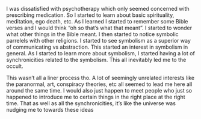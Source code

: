 I was dissatisfied with psychotherapy which only seemed concerned with prescribing medication. So I started to learn about basic spirituality, meditation, ego death, etc. As I learned I started to remember some Bible verses and I would think “oh so that’s what that meant”. I started to wonder what other things in the Bible meant. I then started to notice symbolic parrelels with other religions. I started to see symbolism as a superior way of communicating vs abstraction. This started an interest in symbolism in general. As I started to learn more about symbolism, I started having a lot of synchronicities related to the symbolism. This all inevitably led me to the occult.

This wasn’t all a liner process tho. A lot of seemingly unrelated interests like the paranormal, art, conspiracy theories, etc all seemed to lead me here all around the same time. I would also just happen to meet people who just so happened to introduce me to certain things in the right place at the right time. That as well as all the synchronicities, it’s like the universe was nudging me to towards these ideas